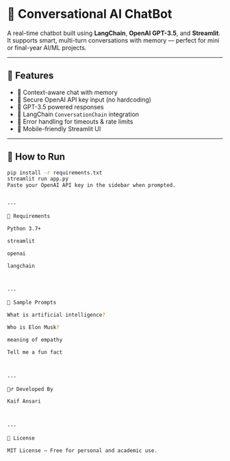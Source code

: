 # 🤖 Conversational AI ChatBot

A real-time chatbot built using **LangChain**, **OpenAI GPT-3.5**, and **Streamlit**. It supports smart, multi-turn conversations with memory — perfect for mini or final-year AI/ML projects.

---

## 🔧 Features

- 💬 Context-aware chat with memory
- 🔐 Secure OpenAI API key input (no hardcoding)
- 🤖 GPT-3.5 powered responses
- 🧠 LangChain `ConversationChain` integration
- 🚫 Error handling for timeouts & rate limits
- 📱 Mobile-friendly Streamlit UI

---

## 🚀 How to Run

```bash
pip install -r requirements.txt
streamlit run app.py
Paste your OpenAI API key in the sidebar when prompted.


---

🧰 Requirements

Python 3.7+

streamlit

openai

langchain



---

💬 Sample Prompts

What is artificial intelligence?

Who is Elon Musk?

meaning of empathy

Tell me a fun fact



---

🙋‍♂️ Developed By

Kaif Ansari



---

🪪 License

MIT License – Free for personal and academic use.


